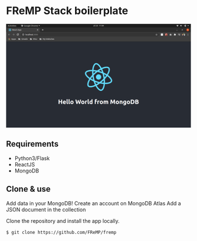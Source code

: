 # FReMP Stack boilerplate

![FReMP Demo](./demo.png)

## Requirements
- Python3/Flask
- ReactJS
- MongoDB

## Clone & use
Add data in your MongoDB!
Create an account on MongoDB Atlas
Add a JSON document in the collection

Clone the repository and install the app locally.
```
$ git clone https://github.com/FReMP/fremp
```
